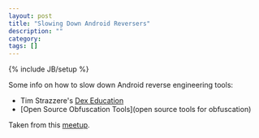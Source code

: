 ```yaml
---
layout: post
title: "Slowing Down Android Reversers"
description: ""
category: 
tags: []
---
```

{% include JB/setup %}

Some info on how to slow down Android reverse engineering tools:

* Tim Strazzere's [Dex Education](http://www.strazzere.com/papers/DexEducation-PracticingSafeDex.pdf)
* [Open Source Obfuscation Tools](open source tools for obfuscation)

Taken from this [meetup](http://www.meetup.com/Mobile-Security-and-Privacy/events/76921192/).

